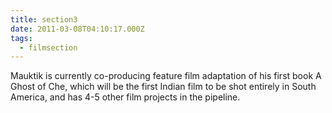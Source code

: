```yaml
---
title: section3
date: 2011-03-08T04:10:17.000Z
tags:
  - filmsection
---
```


Mauktik is currently co-producing feature film adaptation of his first book A Ghost of Che, which will be the first Indian film to be shot entirely in South America, and has 4-5 other film projects in the pipeline.
